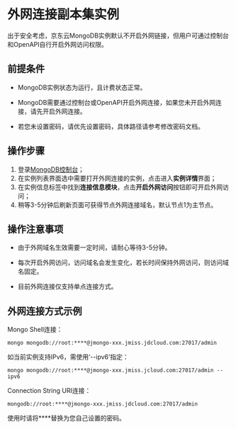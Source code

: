 # 外网连接副本集实例

出于安全考虑，京东云MongoDB实例默认不开启外网链接，但用户可通过控制台和OpenAPI自行开启外网访问权限。

## 前提条件

- MongoDB实例状态为运行，且计费状态正常。

- MongoDB需要通过控制台或OpenAPI开启外网连接，如果您未开启外网连接，请先开启外网连接。

- 若您未设置密码，请优先设置密码，具体路径请参考修改密码文档。

## 操作步骤

1. 登录[MongoDB控制台](https://mongodb-console.jdcloud.com/mongodb)；
2. 在实例列表界面选中需要打开外网连接的实例，点击进入**实例详情**界面；
3. 在实例信息标签中找到**连接信息模块**，点击**开启外网访问**按钮即可开启外网访问；
4. 稍等3-5分钟后刷新页面可获得节点外网连接域名，默认节点1为主节点。



## 操作注意事项

- 由于外网域名生效需要一定时间，请耐心等待3-5分钟。

- 每次开启外网访问，访问域名会发生变化，若长时间保持外网访问，则访问域名固定。
- 目前外网连接仅支持单点连接方式。



## 外网连接方式示例

Mongo Shell连接：

```
mongo mongodb://root:****@jmongo-xxx.jmiss.jdcloud.com:27017/admin
```

如当前实例支持IPv6，需使用‘--ipv6’指定：

```
mongo mongodb://root:****@jmongo-xxx.jmiss.jcloud.com:27017/admin --ipv6
```

Connection String URI连接：

```
mongodb://root:****@jmongo-xxx.jmiss.jdcloud.com:27017/admin
```

使用时请将\****替换为您自己设置的密码。
